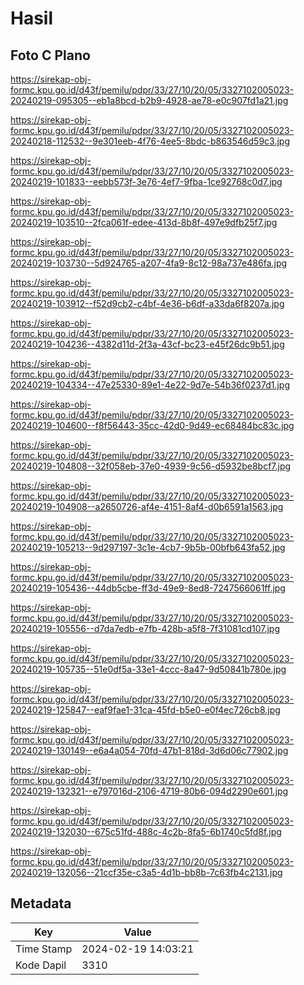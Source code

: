 # Hasil

## Foto C Plano

https://sirekap-obj-formc.kpu.go.id/d43f/pemilu/pdpr/33/27/10/20/05/3327102005023-20240219-095305--eb1a8bcd-b2b9-4928-ae78-e0c907fd1a21.jpg

https://sirekap-obj-formc.kpu.go.id/d43f/pemilu/pdpr/33/27/10/20/05/3327102005023-20240218-112532--9e301eeb-4f76-4ee5-8bdc-b863546d59c3.jpg

https://sirekap-obj-formc.kpu.go.id/d43f/pemilu/pdpr/33/27/10/20/05/3327102005023-20240219-101833--eebb573f-3e76-4ef7-9fba-1ce92768c0d7.jpg

https://sirekap-obj-formc.kpu.go.id/d43f/pemilu/pdpr/33/27/10/20/05/3327102005023-20240219-103510--2fca061f-edee-413d-8b8f-497e9dfb25f7.jpg

https://sirekap-obj-formc.kpu.go.id/d43f/pemilu/pdpr/33/27/10/20/05/3327102005023-20240219-103730--5d924765-a207-4fa9-8c12-98a737e486fa.jpg

https://sirekap-obj-formc.kpu.go.id/d43f/pemilu/pdpr/33/27/10/20/05/3327102005023-20240219-103912--f52d9cb2-c4bf-4e36-b6df-a33da6f8207a.jpg

https://sirekap-obj-formc.kpu.go.id/d43f/pemilu/pdpr/33/27/10/20/05/3327102005023-20240219-104236--4382d11d-2f3a-43cf-bc23-e45f26dc9b51.jpg

https://sirekap-obj-formc.kpu.go.id/d43f/pemilu/pdpr/33/27/10/20/05/3327102005023-20240219-104334--47e25330-89e1-4e22-9d7e-54b36f0237d1.jpg

https://sirekap-obj-formc.kpu.go.id/d43f/pemilu/pdpr/33/27/10/20/05/3327102005023-20240219-104600--f8f56443-35cc-42d0-9d49-ec68484bc83c.jpg

https://sirekap-obj-formc.kpu.go.id/d43f/pemilu/pdpr/33/27/10/20/05/3327102005023-20240219-104808--32f058eb-37e0-4939-9c56-d5932be8bcf7.jpg

https://sirekap-obj-formc.kpu.go.id/d43f/pemilu/pdpr/33/27/10/20/05/3327102005023-20240219-104908--a2650726-af4e-4151-8af4-d0b6591a1563.jpg

https://sirekap-obj-formc.kpu.go.id/d43f/pemilu/pdpr/33/27/10/20/05/3327102005023-20240219-105213--9d297197-3c1e-4cb7-9b5b-00bfb643fa52.jpg

https://sirekap-obj-formc.kpu.go.id/d43f/pemilu/pdpr/33/27/10/20/05/3327102005023-20240219-105436--44db5cbe-ff3d-49e9-8ed8-7247566061ff.jpg

https://sirekap-obj-formc.kpu.go.id/d43f/pemilu/pdpr/33/27/10/20/05/3327102005023-20240219-105556--d7da7edb-e7fb-428b-a5f8-7f31081cd107.jpg

https://sirekap-obj-formc.kpu.go.id/d43f/pemilu/pdpr/33/27/10/20/05/3327102005023-20240219-105735--51e0df5a-33e1-4ccc-8a47-9d50841b780e.jpg

https://sirekap-obj-formc.kpu.go.id/d43f/pemilu/pdpr/33/27/10/20/05/3327102005023-20240219-125847--eaf9fae1-31ca-45fd-b5e0-e0f4ec726cb8.jpg

https://sirekap-obj-formc.kpu.go.id/d43f/pemilu/pdpr/33/27/10/20/05/3327102005023-20240219-130149--e6a4a054-70fd-47b1-818d-3d6d06c77902.jpg

https://sirekap-obj-formc.kpu.go.id/d43f/pemilu/pdpr/33/27/10/20/05/3327102005023-20240219-132321--e797016d-2106-4719-80b6-094d2290e601.jpg

https://sirekap-obj-formc.kpu.go.id/d43f/pemilu/pdpr/33/27/10/20/05/3327102005023-20240219-132030--675c51fd-488c-4c2b-8fa5-6b1740c5fd8f.jpg

https://sirekap-obj-formc.kpu.go.id/d43f/pemilu/pdpr/33/27/10/20/05/3327102005023-20240219-132056--21ccf35e-c3a5-4d1b-bb8b-7c63fb4c2131.jpg


## Metadata

| Key        | Value               |
| ---------- | ------------------- |
| Time Stamp | 2024-02-19 14:03:21 |
| Kode Dapil | 3310                |



